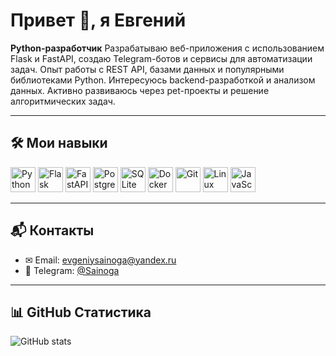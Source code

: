 # Привет 👋, я Евгений  

 **Python-разработчик** Разрабатываю веб-приложения с использованием Flask и FastAPI, создаю Telegram-ботов и сервисы для автоматизации задач. Опыт работы с REST API, базами данных и популярными библиотеками Python. Интересуюсь backend-разработкой и анализом данных. Активно развиваюсь через pet-проекты и решение алгоритмических задач.


 

---

## 🛠️ Мои навыки

<p float="left">
  <img src="https://cdn.jsdelivr.net/gh/devicons/devicon/icons/python/python-original.svg" alt="Python" width="40"/>
  <img src="https://cdn.jsdelivr.net/gh/devicons/devicon/icons/flask/flask-original.svg" alt="Flask" width="40"/>
  <img src="https://cdn.jsdelivr.net/gh/devicons/devicon/icons/fastapi/fastapi-original.svg" alt="FastAPI" width="40"/>
  <img src="https://cdn.jsdelivr.net/gh/devicons/devicon/icons/postgresql/postgresql-original.svg" alt="PostgreSQL" width="40"/>
  <img src="https://cdn.jsdelivr.net/gh/devicons/devicon/icons/sqlite/sqlite-original.svg" alt="SQLite" width="40"/>
  <img src="https://cdn.jsdelivr.net/gh/devicons/devicon/icons/docker/docker-original.svg" alt="Docker" width="40"/>
  <img src="https://cdn.jsdelivr.net/gh/devicons/devicon/icons/git/git-original.svg" alt="Git" width="40"/>
  <img src="https://cdn.jsdelivr.net/gh/devicons/devicon/icons/linux/linux-original.svg" alt="Linux" width="40"/>
  <img src="https://cdn.jsdelivr.net/gh/devicons/devicon/icons/javascript/javascript-original.svg" alt="JavaScript" width="40"/>
</p>


---


## 📬 Контакты

- ✉ Email: evgeniysainoga@yandex.ru 
- 💬 Telegram: [@Sainoga](https://t.me/Sainoga)  

---

## 📊 GitHub Статистика

![GitHub stats](https://github-readme-stats.vercel.app/api?username=Sainoga&show_icons=true&theme=default)
